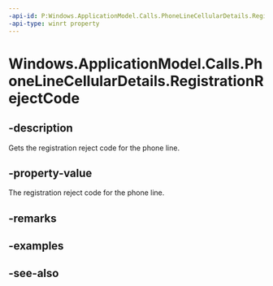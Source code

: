 ```yaml
---
-api-id: P:Windows.ApplicationModel.Calls.PhoneLineCellularDetails.RegistrationRejectCode
-api-type: winrt property
---
```


<!-- Property syntax
public int RegistrationRejectCode { get; }
-->

# Windows.ApplicationModel.Calls.PhoneLineCellularDetails.RegistrationRejectCode

## -description
Gets the registration reject code for the phone line.

## -property-value
The registration reject code for the phone line.

## -remarks

## -examples

## -see-also
